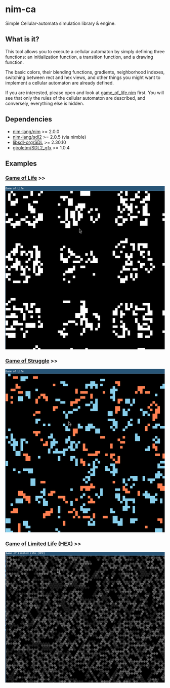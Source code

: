 # nim-ca

Simple Cellular-automata simulation library & engine.

## What is it?

This tool allows you to execute a cellular automaton by simply defining three functions: an initialization function, a transition function, and a drawing function.

The basic colors, their blending functions, gradients, neighborhood indexes, switching between rect and hex views, and other things you might want to implement a cellular automaton are already defined.

If you are interested, please open and look at [game_of_life.nim][1] first. You will see that only the rules of the cellular automaton are described, and conversely, everything else is hidden.

## Dependencies

* [nim-lang/nim][2] >= 2.0.0
* [nim-lang/sdl2][3] >= 2.0.5 (via nimble)
* [libsdl-org/SDL][4] >= 2.30.10
* [giroletm/SDL2_gfx][5] >= 1.0.4

## Examples

### [Game of Life](examples/game_of_life.nim) >>

![image](images/Peek%202024-12-22%2022-19.gif)

### [Game of Struggle](examples/game_of_struggle.nim) >>

![image](images/Peek%202024-12-22%2022-18.gif)

### [Game of Limited Life (HEX)](examples/game_of_limited_life_hex.nim) >>

![image](images/Peek%202024-12-22%2022-22.gif)

[1]: examples/game_of_life.nim
[2]: https://github.com/nim-lang/nim
[3]: https://github.com/nim-lang/sdl2
[4]: https://github.com/libsdl-org/SDL
[5]: https://www.ferzkopp.net/wordpress/2016/01/02/sdl_gfx-sdl2_gfx/